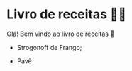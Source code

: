 # Livro de receitas :man_cook:

Olá! Bem vindo ao livro de receitas :wave:

- Strogonoff de Frango;

- Pavê

  
